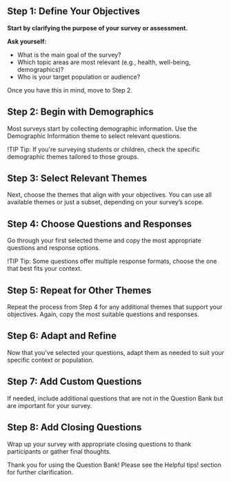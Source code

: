 ## Step 1: Define Your Objectives

**Start by clarifying the purpose of your survey or assessment.**

**Ask yourself:**

- What is the main goal of the survey?
- Which topic areas are most relevant (e.g., health, well-being, demographics)?
- Who is your target population or audience?

Once you have this in mind, move to Step 2.

## Step 2: Begin with Demographics

Most surveys start by collecting demographic information. Use the Demographic Information theme to select relevant questions.

!TIP Tip: If you're surveying students or children, check the specific demographic themes tailored to those groups.

## Step 3: Select Relevant Themes

Next, choose the themes that align with your objectives. You can use all available themes or just a subset, depending on your survey’s scope.

## Step 4: Choose Questions and Responses

Go through your first selected theme and copy the most appropriate questions and response options.

!TIP Tip: Some questions offer multiple response formats, choose the one that best fits your context.

## Step 5: Repeat for Other Themes

Repeat the process from Step 4 for any additional themes that support your objectives. Again, copy the most suitable questions and responses.

## Step 6: Adapt and Refine

Now that you've selected your questions, adapt them as needed to suit your specific context or population.

## Step 7: Add Custom Questions

If needed, include additional questions that are not in the Question Bank but are important for your survey.

## Step 8: Add Closing Questions

Wrap up your survey with appropriate closing questions to thank participants or gather final thoughts.

Thank you for using the Question Bank! Please see the Helpful tips! section for further clarification.
